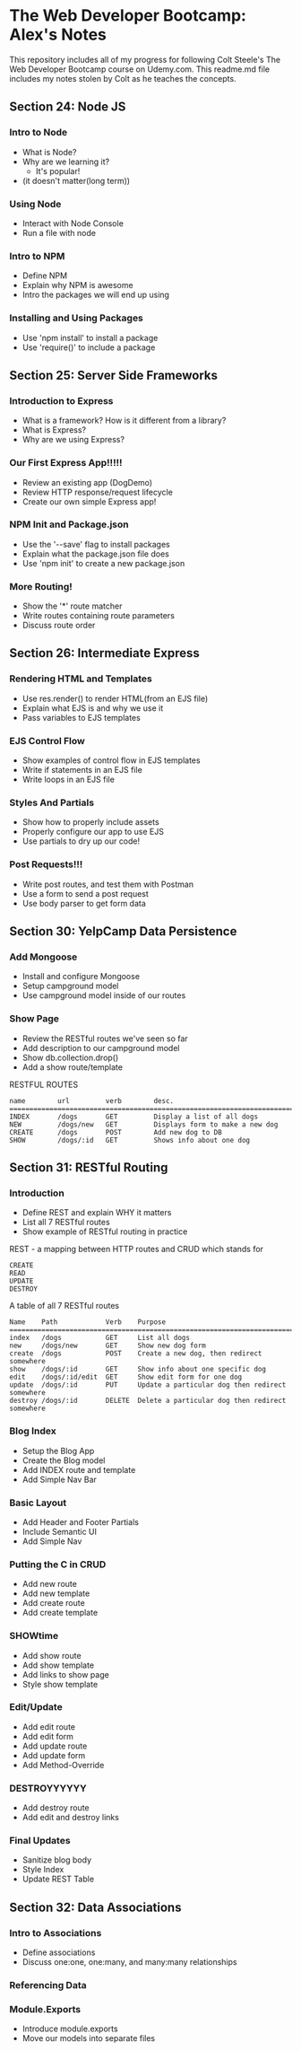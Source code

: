 # The Web Developer Bootcamp: Alex's Notes

This repository includes all of my progress for following Colt Steele's The Web Developer Bootcamp course on Udemy.com. This readme.md file includes my notes stolen by Colt as he teaches the concepts.


## Section 24: Node JS

### Intro to Node

* What is Node?
* Why are we learning it?
    * It's popular!
* (it doesn't matter(long term))

### Using Node

* Interact with Node Console
* Run a file with node

### Intro to NPM

* Define NPM
* Explain why NPM is awesome
* Intro the packages we will end up using

### Installing and Using Packages

* Use 'npm install' to install a package
* Use 'require()' to include a package





## Section 25: Server Side Frameworks

### Introduction to Express

* What is a framework? How is it different from a library?
* What is Express?
* Why are we using Express?

### Our First Express App!!!!!

* Review an existing app (DogDemo)
* Review HTTP response/request lifecycle
* Create our own simple Express app!

### NPM Init and Package.json

* Use the '--save' flag to install packages
* Explain what the package.json file does
* Use 'npm init' to create a new package.json

### More Routing!

* Show the '*' route matcher
* Write routes containing route parameters
* Discuss route order





## Section 26: Intermediate Express

### Rendering HTML and Templates

* Use res.render() to render HTML(from an EJS file)
* Explain what EJS is and why we use it
* Pass variables to EJS templates

### EJS Control Flow

* Show examples of control flow in EJS templates
* Write if statements in an EJS file
* Write loops in an EJS file

### Styles And Partials

* Show how to properly include assets
* Properly configure our app to use EJS
* Use partials to dry up our code!

### Post Requests!!!

* Write post routes, and test them with Postman
* Use a form to send a post request
* Use body parser to get form data





## Section 30: YelpCamp Data Persistence

### Add Mongoose

* Install and configure Mongoose
* Setup campground model
* Use campground model inside of our routes

### Show Page

* Review the RESTful routes we've seen so far
* Add description to our campground model
* Show db.collection.drop()
* Add a show route/template

RESTFUL ROUTES
```
name        url         verb        desc.
=======================================================================
INDEX       /dogs       GET         Display a list of all dogs
NEW         /dogs/new   GET         Displays form to make a new dog
CREATE      /dogs       POST        Add new dog to DB
SHOW        /dogs/:id   GET         Shows info about one dog
```





## Section 31: RESTful Routing

### Introduction

* Define REST and explain WHY it matters
* List all 7 RESTful routes
* Show example of RESTful routing in practice

REST - a mapping between HTTP routes and CRUD which stands for

```
CREATE
READ
UPDATE
DESTROY
```

A table of all 7 RESTful routes

```
Name    Path            Verb    Purpose
===============================================================================
index   /dogs           GET     List all dogs
new     /dogs/new       GET     Show new dog form
create  /dogs           POST    Create a new dog, then redirect somewhere
show    /dogs/:id       GET     Show info about one specific dog
edit    /dogs/:id/edit  GET     Show edit form for one dog
update  /dogs/:id       PUT     Update a particular dog then redirect somewhere
destroy /dogs/:id       DELETE  Delete a particular dog then redirect somewhere
```

### Blog Index

* Setup the Blog App
* Create the Blog model
* Add INDEX route and template
* Add Simple Nav Bar

### Basic Layout

* Add Header and Footer Partials
* Include Semantic UI
* Add Simple Nav

### Putting the C in CRUD

* Add new route
* Add new template
* Add create route
* Add create template

### SHOWtime

* Add show route
* Add show template
* Add links to show page
* Style show template

### Edit/Update

* Add edit route
* Add edit form
* Add update route
* Add update form
* Add Method-Override

### DESTROYYYYYY

* Add destroy route
* Add edit and destroy links

### Final Updates

* Sanitize blog body
* Style Index
* Update REST Table





## Section 32: Data Associations

### Intro to Associations

* Define associations
* Discuss one:one, one:many, and many:many relationships

### Referencing Data

### Module.Exports

* Introduce module.exports
* Move our models into separate files